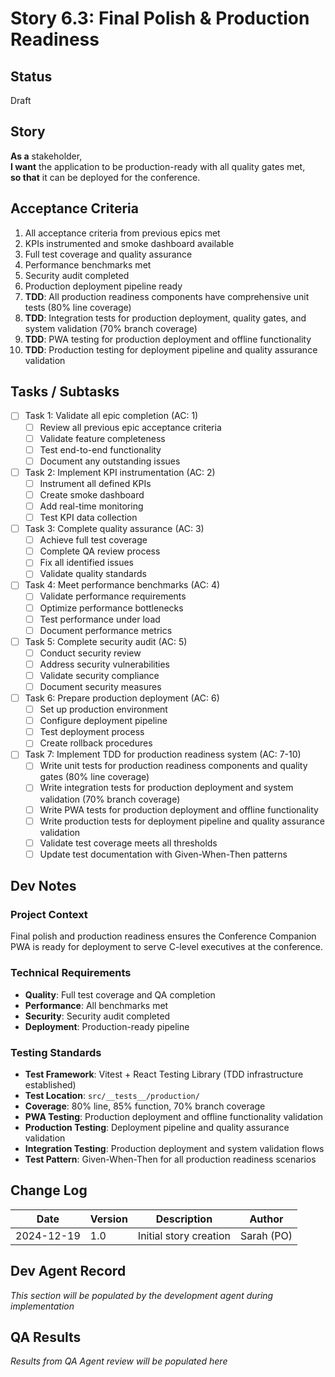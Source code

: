 # Story 6.3: Final Polish & Production Readiness

## Status
Draft

## Story
**As a** stakeholder,  
**I want** the application to be production-ready with all quality gates met,  
**so that** it can be deployed for the conference.

## Acceptance Criteria
1. All acceptance criteria from previous epics met
2. KPIs instrumented and smoke dashboard available
3. Full test coverage and quality assurance
4. Performance benchmarks met
5. Security audit completed
6. Production deployment pipeline ready
7. **TDD**: All production readiness components have comprehensive unit tests (80% line coverage)
8. **TDD**: Integration tests for production deployment, quality gates, and system validation (70% branch coverage)
9. **TDD**: PWA testing for production deployment and offline functionality
10. **TDD**: Production testing for deployment pipeline and quality assurance validation

## Tasks / Subtasks
- [ ] Task 1: Validate all epic completion (AC: 1)
  - [ ] Review all previous epic acceptance criteria
  - [ ] Validate feature completeness
  - [ ] Test end-to-end functionality
  - [ ] Document any outstanding issues
- [ ] Task 2: Implement KPI instrumentation (AC: 2)
  - [ ] Instrument all defined KPIs
  - [ ] Create smoke dashboard
  - [ ] Add real-time monitoring
  - [ ] Test KPI data collection
- [ ] Task 3: Complete quality assurance (AC: 3)
  - [ ] Achieve full test coverage
  - [ ] Complete QA review process
  - [ ] Fix all identified issues
  - [ ] Validate quality standards
- [ ] Task 4: Meet performance benchmarks (AC: 4)
  - [ ] Validate performance requirements
  - [ ] Optimize performance bottlenecks
  - [ ] Test performance under load
  - [ ] Document performance metrics
- [ ] Task 5: Complete security audit (AC: 5)
  - [ ] Conduct security review
  - [ ] Address security vulnerabilities
  - [ ] Validate security compliance
  - [ ] Document security measures
- [ ] Task 6: Prepare production deployment (AC: 6)
  - [ ] Set up production environment
  - [ ] Configure deployment pipeline
  - [ ] Test deployment process
  - [ ] Create rollback procedures
- [ ] Task 7: Implement TDD for production readiness system (AC: 7-10)
  - [ ] Write unit tests for production readiness components and quality gates (80% line coverage)
  - [ ] Write integration tests for production deployment and system validation (70% branch coverage)
  - [ ] Write PWA tests for production deployment and offline functionality
  - [ ] Write production tests for deployment pipeline and quality assurance validation
  - [ ] Validate test coverage meets all thresholds
  - [ ] Update test documentation with Given-When-Then patterns

## Dev Notes
### Project Context
Final polish and production readiness ensures the Conference Companion PWA is ready for deployment to serve C-level executives at the conference.

### Technical Requirements
- **Quality**: Full test coverage and QA completion
- **Performance**: All benchmarks met
- **Security**: Security audit completed
- **Deployment**: Production-ready pipeline

### Testing Standards
- **Test Framework**: Vitest + React Testing Library (TDD infrastructure established)
- **Test Location**: `src/__tests__/production/`
- **Coverage**: 80% line, 85% function, 70% branch coverage
- **PWA Testing**: Production deployment and offline functionality validation
- **Production Testing**: Deployment pipeline and quality assurance validation
- **Integration Testing**: Production deployment and system validation flows
- **Test Pattern**: Given-When-Then for all production readiness scenarios

## Change Log
| Date | Version | Description | Author |
|------|---------|-------------|---------|
| 2024-12-19 | 1.0 | Initial story creation | Sarah (PO) |

## Dev Agent Record
*This section will be populated by the development agent during implementation*

## QA Results
*Results from QA Agent review will be populated here*
